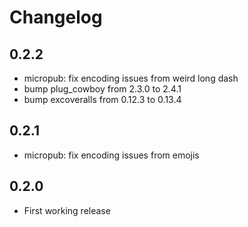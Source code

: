 # Changelog

## 0.2.2
- micropub: fix encoding issues from weird long dash
- bump plug_cowboy from 2.3.0 to 2.4.1
- bump excoveralls from 0.12.3 to 0.13.4

## 0.2.1
- micropub: fix encoding issues from emojis

## 0.2.0
- First working release
